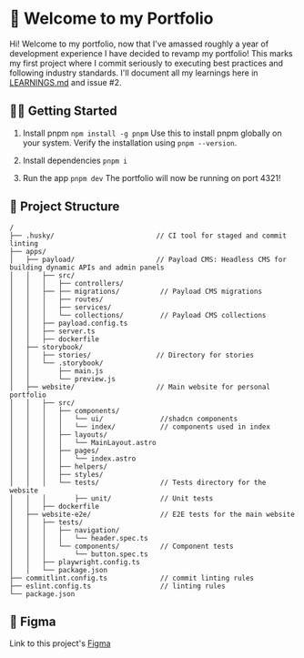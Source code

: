 # 👋 Welcome to my Portfolio

Hi! Welcome to my portfolio, now that I've amassed roughly a year of development experience I have decided to revamp my portfolio! This marks my first project where I commit seriously to executing best practices and following industry standards. I'll document all my learnings here in [LEARNINGS.md](/LEARNINGS.MD) and issue #2.

## 🏃‍♀️ Getting Started

1. Install pnpm
   `npm install -g pnpm`
   Use this to install pnpm globally on your system. Verify the installation using `pnpm --version`.

2. Install dependencies
   `pnpm i`

3. Run the app
   `pnpm dev`
   The portfolio will now be running on port 4321!

## 🚀 Project Structure

```
/
├── .husky/                         // CI tool for staged and commit linting
├── apps/
│   ├── payload/                    // Payload CMS: Headless CMS for building dynamic APIs and admin panels
│   │   ├── src/
│   │   │   ├── controllers/
│   │   ├── ├── migrations/          // Payload CMS migrations
│   │   │   ├── routes/
│   │   │   ├── services/
│   │   │   └── collections/         // Payload CMS collections
│   │   ├── payload.config.ts
│   │   ├── server.ts
│   │   ├── dockerfile
│   ├── storybook/
│   │   ├── stories/                // Directory for stories
│   │   └── .storybook/
│   │       ├── main.js
│   │       └── preview.js
│   ├── website/                    // Main website for personal portfolio
│   │   ├── src/
│   │   │   ├── components/
│   │   │   │   └── ui/              //shadcn components
│   │   │   │   └── index/           // components used in index
│   │   │   ├── layouts/
│   │   │   │   └── MainLayout.astro
│   │   │   ├── pages/
│   │   │   │   └── index.astro
│   │   │   ├── helpers/
│   │   │   ├── styles/
│   │   │   └── tests/               // Tests directory for the website
│   │   │       ├── unit/            // Unit tests
│   │   ├── dockerfile
│   ├── website-e2e/                 // E2E tests for the main website
│   │   ├── tests/
│   │   │   ├── navigation/
│   │   │   │   └── header.spec.ts
│   │   │   └── components/          // Component tests
│   │   │       └── button.spec.ts
│   │   ├── playwright.config.ts
│   │   └── package.json
├── commitlint.config.ts             // commit linting rules
├── eslint.config.ts                 // linting rules
└── package.json
```

## 🎨 Figma

Link to this project's [Figma](https://www.figma.com/design/5mPcnmiJ9VuclwIzIPG8gp/Hasith-De-Alwis-Portfolio?node-id=107-337&t=USZvijke5NSvDKp9-1)

